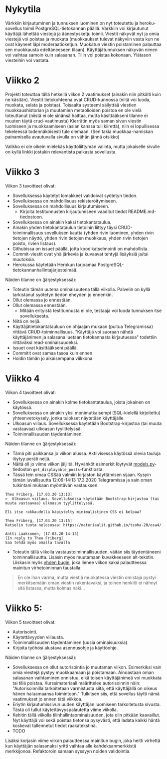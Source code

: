 # Nykytila

Värkkiin kirjautuminen ja tunnuksen luominen on nyt toteutettu ja heroku-sovellus toimii PostgreSQL-tietokannan päällä. Värkkiin voi kirjautunut käyttäjä lähettää viestejä ja äänestysketju toimii. Viestit näkyvät nyt ja omia viestejä voi poistaa ja muokata (muokkaukset tulevat näkyviin vasta kun ne ovat käyneet läpi moderaatioketjun. Muokatun viestin poistaminen palauttaa sen muokkausta edeltäneeseen tilaan). Käyttäjätunnuksen näkyvän nimen voi vaihtaa samoin kuin salasanan. Tilin voi poistaa kokonaan. Ylätason viesteihin voi vastata.

# Viikko 2

Projekti toteuttaa tällä hetkellä viikon 2 vaatimukset (ainakin niin pitkälti kuin ne käsitän). Viestit tietokohteena ovat CRUD-kunnossa (niitä voi luoda, muokata, selata ja poistaa). Toisaalta systeemi säilyttää viestien muokkaushistorian ja muutamien metaolioiden poistoa en ole vielä toteuttanut (niistä ei ole sinänsä haittaa, mutta käsittääkseni tilanne ei muuten täytä crud-vaatimusta) Kierrätin myös saman sivun viestin luomiseen ja muokkaamiseen (asian kanssa tuli kiirettä), niin ei lopullisessa tekeleessä todennäköisesti tule olemaan. (Sen takia muokkaa-namiskan painamisella avautuvalla sivulla on vähän jännä otsikko)

Valikko ei ole oikein mielekäs käyttöliittymän valinta, mutta jokaiselle sivulle on kyllä linkki jostakin relevantista paikasta sovellusta.

# Viikko 3

Viikon 3 tavoitteet olivat:

* Sovelluksessa käytetyt lomakkeet validoivat syötetyn tiedon.
* Sovelluksessa on mahdollisuus rekisteröitymiseen.
* Sovelluksessa on mahdollisuus kirjautumiseen.
    * Kirjoita testitunnusten kirjautumiseen vaaditut tiedot README.md-tiedostoon.
* Sovelluksessa on ainakin kaksi tietokantataulua.
* Ainakin yhden tietokantataulun tietoihin liittyy täysi CRUD-toiminnallisuus sovelluksen kautta (yhden rivin luominen, yhden rivin tietojen näyttö, yhden rivin tietojen muokkaus, yhden rivin tietojen poisto, rivien listaus).
* Githubissa on issuet päällä, jotta koodikatselmointi on mahdollista. 
* Commit-viestit ovat yhä järkeviä ja kuvaavat tehtyjä lisäyksiä ja/tai muutoksia. 
* Herokussa käytetään Herokun tarjoamaa PostgreSQL-tietokannanhallintajärjestelmää.

Näiden tilanne on (järjestyksessä):

* Toteutin tämän uutena ominaisuutena tällä viikolla. Palvelin on kyllä tarkistanut syötetyn tiedon eheyden jo ennenkin.
* Ollut olemassa jo ennestään.
* Ollut olemassa ennestään.
    * Mitään erityistä testitunnusta ei ole, testaaja voi luoda tunnuksen itse sovelluksesta.
* Niitä on neljä.
* Käyttäjätietokantatauluun on ohjaajan mukaan (puitua Telegramissa) riittävä CRUD-toiminnallisuus. "Käyttäjä voi suoraan nähdä käyttäjänimen ja salasana luetaan tietokannasta kirjautuessa" todettiin riittäväksi read-ominaisuudeksi.
* Issuet ovat käsittääkseni päällä.
* Commitit ovat samaa tasoa kuin ennen.
* Hoidin tämän jo aikaisempana viikkona.

# Viikko 4

Viikon 4 tavoitteet olivat:

* Sovelluksessa on ainakin kolme tietokantataulua, joista jokainen on käytössä.
* Sovelluksessa on ainakin yksi monimutkaisempi (SQL-kielellä kirjoitettu) yhteenvetokysely, jonka tulokset näytetään käyttäjälle.
* Ulkoasun viilaus. Sovelluksessa käytetään Bootstrap-kirjastoa (tai muuta vastaavaa) ulkoasun tyylittelyssä.
* Toiminnallisuuden täydentäminen.

Näiden tilanne on (järjestyksessä):

* Tämä piti paikkansa jo viikon alussa. Aktiivisessa käytössä olevia tauluja löytyy peräti neljä.
* Näitä oli jo viime viikon jäljiltä. Hyvähköt esimerkit löytyvät [models.py](../application/varkki/models.py)-tiedoston `get_displayable_posts`-funktiosta.
* Tässä tein omaa CSSää valmiin kirjaston käyttämisen sijaan. Kysyin tämän luvallisuutta 12:09-14:13 17.3.2020 Telegramissa ja sain oman tulkintani mukaan myöntävän vastauksen:

```
Theo Friberg, [17.03.20 13:13]
>  Ulkoasun viilaus. Sovelluksessa käytetään Bootstrap-kirjastoa (tai muuta vastaavaa) ulkoasun tyylittelyssä. 

Eli itse rakkaudella käpistelty minimalistinen CSS ei kelpaa?

Theo Friberg, [17.03.20 13:15]
Katselin tuota nelososaa: https://materiaalit.github.io/tsoha-20/osa4/

Antti Laaksonen, [17.03.20 14:13]
[In reply to Theo Friberg]
Saa tehdä myös omalla tavalla
```

* Toteutin tällä viikolla vastaustoiminnallisuuden, väitän siis täydentäneeni toiminnallisuutta. Lisäsin myös muutamaan kuvakkeeseen alt-tekstin. Liiskasin myös [yhden bugin](https://github.com/nomelif/tsoha-2020/commit/b09a85d69552c84a368c52bef05569b8daaa0dee), joka lienee viikon kaksi palautteessa mainitun virhetoiminnan taustalla:

> En ole ihan varma, mutta viestiä muokatessa viestin omistaja pystyi merkitsemään oman viestin rakentavaksi, ja toinen henkilö ei nähnyt sitä listassa, mutta kolmas näki...

# Viikko 5:

Viikon 5 tavoitteet olivat:

* Autorisointi.
* Käytettävyyden viilausta.
* Toiminnallisuuden täydentäminen (uusia ominaisuuksia).
* Kirjoita työhösi alustava asennusohje ja käyttöohje.

Näiden tilanne on (järjestyksessä):

* Sovelluksessa on ollut autorisointia jo muutaman viikon. Esimerkiksi vain omia viestejä pystyy muokkaamaan ja poistamaan. Ainoastaan oman salasanan vaihtaminen onnistuu, eikä toisen käyttäjänimeä voi muokkata tai tiliä poistaa. Kurssimateriaali määrittelee autorisoinnin näin: "Autorisoinnilla tarkoitetaan varmistusta siitä, että käyttäjällä on oikeus hänen haluamaansa toimintoon." Tulkitsen siis, että sovellus täytti nämä vaatimukset jo ennen tätä viikkoa.
* Eriytin kirjautumissivun uuden käyttäjän luomiseen tarkoitetusta sivusta. Tästä oli tullut käytettävyyspalautetta viime viikolla.
* Kehitin tällä viikolla tilinhallintaominaisuuden, jota olin pitkään kaavaillut. Nyt käyttäjä voi sekä poistaa tietonsa pysyvästi, että ladata kaikki häntä koskevat tallennetut tiedot raakatekstinä.
* TODO

Lisäksi korjasin viime viikon palautteessa mainitun bugin, joka heitti virhettä kun käyttäjän salasanaksi yritti vaihtaa alle kahdeksanmerkkistä merkkijonoa. Refaktoroin samaan syssyyn noiden validointia.

